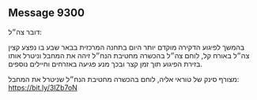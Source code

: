 ## Message 9300

דובר צה״ל:

בהמשך לפיגוע הדקירה מוקדם יותר היום בתחנה המרכזית בבאר שבע בו נפצע קצין צה״ל באורח קל, לוחם צה״ל בהכשרה מחטיבת הנח״ל זיהה את המחבל וניטרל אותו בזירת הפיגוע תוך זמן קצר ובכך מנע פגיעה באזרחים וחיילים נוספים.

מצורף סינק של טוראי אליה, לוחם בהכשרה מחטיבת הנח״ל שניטרל את המחבל: https://bit.ly/3IZb7oN

